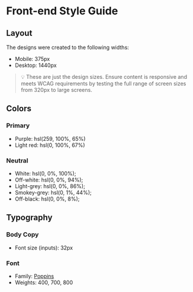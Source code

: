 # Front-end Style Guide
## Layout
The designs were created to the following widths:
- Mobile: 375px
- Desktop: 1440px
> 💡 These are just the design sizes. Ensure content is responsive and meets WCAG requirements by testing the full range of screen sizes from 320px to large screens.
## Colors
### Primary
- Purple: hsl(259, 100%, 65%)
- Light red: hsl(0, 100%, 67%)
### Neutral
- White: hsl(0, 0%, 100%);
- Off-white: hsl(0, 0%, 94%);
- Light-grey: hsl(0, 0%, 86%);
- Smokey-grey: hsl(0, 1%, 44%);
- Off-black: hsl(0, 0%, 8%);
## Typography
### Body Copy
- Font size (inputs): 32px
### Font
- Family: [Poppins](https://fonts.google.com/specimen/Poppins)
- Weights: 400, 700, 800